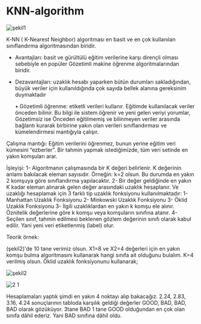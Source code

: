 # KNN-algorithm

  ![şekil1](https://user-images.githubusercontent.com/65572032/159425143-e07117ca-e3de-4633-a21a-2fddff4400a9.png)

K-NN ( K-Nearest Neighbor) algoritması en basit ve en çok kullanılan sınıflandırma algoritmasından biridir. 
-	Avantajları: basit ve gürültülü eğitim verilerine karşı dirençli olması sebebiyle en popüler Gözetimli makine öğrenme algoritmalarından biridir.
-	Dezavantajları: uzaklık hesabı yaparken bütün durumları sakladığından, büyük veriler için kullanıldığında çok sayıda bellek alanına gereksinim duymaktadır

      •	Gözetimli öğrenme: etiketli verileri kullanır. Eğitimde kullanılacak veriler önceden bilinir. Bu bilgi ile sistem öğrenir ve yeni gelen veriyi yorumlar, Gözetimsiz ise Önceden eğitilmemiş ve bilinmeyen veriler arasında bağlantı kurarak birbirine yakın olan verileri sınıflandırması ve kümelendirmesi mantığıyla çalışır.


Çalışma mantığı:
Eğitim verilerini öğrenmez, bunun yerine eğitim veri kümesini “ezberler”. Bir tahmin yapmak istediğimizde, tüm veri setinde en yakın komşuları arar.


İşleyişi:
1-	Algoritmanın çalışmasında bir K değeri belirlenir. K değerinin anlamı bakılacak eleman sayısıdır. Örneğin: k=2 olsun. Bu durumda en yakın 2 komşuya göre sınıflandırma yapılacaktır.
2-	Bir değer geldiğinde en yakın K kadar eleman alınarak gelen değer arasındaki uzaklık hesaplanır. Ve uzaklığı hesaplamak için 3 farklı tip uzaklık fonksiyonu kullanılmaktadır: 
1- Manhattan Uzaklık Fonksiyonu	 2- Minkowski Uzaklık Fonksiyonu 3- Öklid Uzaklık Fonksiyonu
3-	İlgili uzaklıklardan en yakın k komşu ele alınır. Öznitelik değerlerine göre k komşu veya komşuların sınıfına atanır.
4-	Seçilen sınıf, tahmin edilmesi beklenen gözlem değerinin sınıfı olarak kabul edilir. Yani yeni veri etiketlenmiş (label) olur.





Teorik örnek:


(şekil2)'de 10 tane verimiz olsun. X1=8 ve X2=4 değerleri için en yakın komşu bulma algoritmasını kullanarak hangi sınıfa ait olduğunu bulalım. K=4 verilmiş olsun. Öklid uzaklık fonksiyonunu kullanarak;

   ![şekil2](https://user-images.githubusercontent.com/65572032/159424762-52b9b4de-3d2e-4a02-a2d4-429afc62c29d.png)


   ![2 1](https://user-images.githubusercontent.com/65572032/159425231-ab2efa3d-5878-4b12-a97c-5d42b6e6ff5a.png)






Hesaplamaları yaptık şimdi en yakın 4 noktayı alıp bakacağız. 2.24, 2.83, 3.16, 4.24 sonuçlarının tabloda karşılık geldiği değerler GOOD, BAD, BAD, BAD olarak gözüküyor. 3tane BAD 1 tane GOOD olduğundan en çok olan sınıfa dâhil ederiz. Yani BAD sınıfına dâhil oldu.








